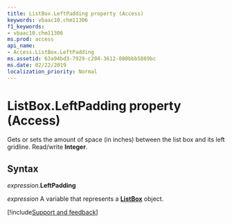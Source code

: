 ```yaml
---
title: ListBox.LeftPadding property (Access)
keywords: vbaac10.chm11306
f1_keywords:
- vbaac10.chm11306
ms.prod: access
api_name:
- Access.ListBox.LeftPadding
ms.assetid: 63a94bd3-7929-c204-3612-080bbb5869bc
ms.date: 02/22/2019
localization_priority: Normal
---
```



# ListBox.LeftPadding property (Access)

Gets or sets the amount of space (in inches) between the list box and its left gridline. Read/write **Integer**.


## Syntax

_expression_.**LeftPadding**

_expression_ A variable that represents a **[ListBox](Access.ListBox.md)** object.




[!include[Support and feedback](~/includes/feedback-boilerplate.md)]